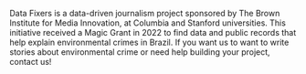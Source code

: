 Data Fixers is a data-driven journalism project sponsored by The Brown Institute for Media Innovation, at Columbia and Stanford universities. 
This initiative received a Magic Grant in 2022 to find data and public records that help explain environmental crimes in Brazil. If you want us to want to write stories about environmental crime or need help building your project, contact us!
  
